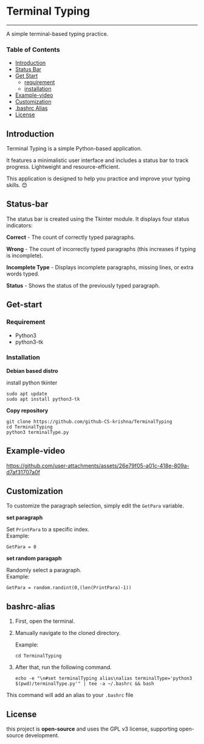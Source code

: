 # Terminal Typing
___
A simple terminal-based typing practice.


### Table of Contents
+ [Introduction](#Introduction)
+ [Status Bar](#status-bar)
+ [Get Start](#get-start)
    - [requirement](#requirement)
    - [installation](#installation)
+ [Example-video](#example-video)
+ [Customization](#customization)
+ [.bashrc Alias](#bashrc-alias)
+ [License](#license)

## Introduction
Terminal Typing is a simple Python-based application.

It features a minimalistic user interface and includes a status bar to track progress. Lightweight and resource-efficient. 

This application is designed to help you practice and improve your typing skills. 😊

## Status-bar
The status bar is created using the Tkinter module. It displays four status indicators:

**Correct** - The count of correctly typed paragraphs.

**Wrong** - The count of incorrectly typed paragraphs (this increases if typing is incomplete).

**Incomplete Type** - Displays incomplete paragraphs, missing lines, or extra words typed.

**Status** - Shows the status of the previously typed paragraph.

## Get-start
### Requirement
+ Python3
+ python3-tk

### Installation
**Debian based distro**

install python tkinter
```
sudo apt update
sudo apt install python3-tk
```
**Copy repository**
```
git clone https://github.com/github-CS-krishna/TerminalTyping
cd TerminalTyping
python3 terminalType.py
```
## Example-video
https://github.com/user-attachments/assets/26e79f05-a01c-418e-809a-d7af31707a0f



## Customization
To customize the paragraph selection, simply edit the `GetPara` variable.

__set paragraph__

Set `PrintPara` to a specific index.  
Example:
```
GetPara = 0
```
__set random paragaph__

Randomly select a paragraph.  
Example:
```
GetPara = random.randint(0,(len(PrintPara)-1))
```
## bashrc-alias

1. First, open the terminal.

2. Manually navigate to the cloned directory.
 
   Example:
   ```
   cd TerminalTyping
   ```

3. After that, run the following command.  
   ```
   echo -e "\n#set terminalTyping alias\nalias terminalType='python3 $(pwd)/terminalType.py'" | tee -a ~/.bashrc && bash
   ```
This command will add an alias to your `.bashrc` file

## License
this project is **open-source** and uses the GPL v3 license, supporting open-source development.
